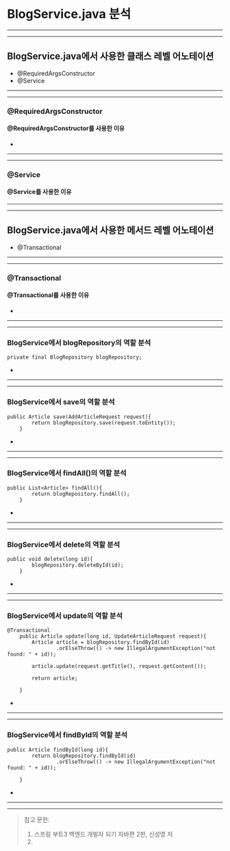 # BlogService.java 분석

--- 

---

## BlogService.java에서 사용한 클래스 레벨 어노테이션

- @RequiredArgsConstructor 
- @Service

---

---

### @RequiredArgsConstructor
#### @RequiredArgsConstructor를 사용한 이유

- 

---

---

### @Service
#### @Service를 사용한 이유

---

---

## BlogService.java에서 사용한 메서드 레벨 어노테이션

- @Transactional

--- 

---

### @Transactional
#### @Transactional를 사용한 이유

- 

---

---

### BlogService에서 blogRepository의 역할 분석

```
private final BlogRepository blogRepository;
```

- 

---

---

### BlogService에서 save의 역할 분석

```
public Article save(AddArticleRequest request){
        return blogRepository.save(request.toEntity());
    }
```

- 

---

---

### BlogService에서 findAll()의 역할 분석

```
public List<Article> findAll(){
        return blogRepository.findAll();
    }
```

- 

---

---

### BlogService에서 delete의 역할 분석

```
public void delete(long id){
        blogRepository.deleteById(id);
    }
```

- 

---

---

### BlogService에서 update의 역할 분석

```
@Transactional
    public Article update(long id, UpdateArticleRequest request){
        Article article = blogRepository.findById(id)
                .orElseThrow(() -> new IllegalArgumentException("not found: " + id));

        article.update(request.getTitle(), request.getContent());

        return article;
      
    }
```

- 

---

---

### BlogService에서 findById의 역할 분석

```
public Article findById(long id){
        return blogRepository.findById(id)
                .orElseThrow(() -> new IllegalArgumentException("not found: " + id));
    
    }
```

- 

---

---

> 참고 문헌:
> 1. 스프링 부트3 백엔드 개발자 되기 자바편 2판, 신성영 저
> 2.